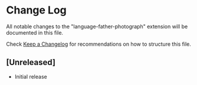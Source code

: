 # Change Log

All notable changes to the "language-father-photograph" extension will be documented in this file.

Check [Keep a Changelog](http://keepachangelog.com/) for recommendations on how to structure this file.

## [Unreleased]

- Initial release